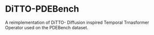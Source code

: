 # DiTTO-PDEBench
A reimplementation of DiTTO- Diffusion inspired Temporal Trnasformer Operator used on the PDEBench dataset.
